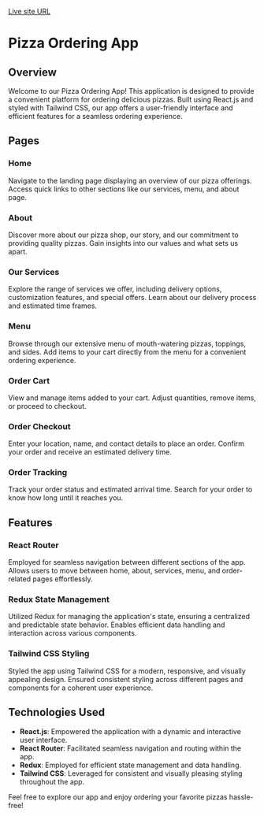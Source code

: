 [Live site URL](https://kumardanesh.github.io/DonPepe/)

# Pizza Ordering App

## Overview
Welcome to our Pizza Ordering App! This application is designed to provide a convenient platform for ordering delicious pizzas. Built using React.js and styled with Tailwind CSS, our app offers a user-friendly interface and efficient features for a seamless ordering experience.

## Pages

### Home
Navigate to the landing page displaying an overview of our pizza offerings. Access quick links to other sections like our services, menu, and about page.

### About
Discover more about our pizza shop, our story, and our commitment to providing quality pizzas. Gain insights into our values and what sets us apart.

### Our Services
Explore the range of services we offer, including delivery options, customization features, and special offers. Learn about our delivery process and estimated time frames.

### Menu
Browse through our extensive menu of mouth-watering pizzas, toppings, and sides. Add items to your cart directly from the menu for a convenient ordering experience.

### Order Cart
View and manage items added to your cart. Adjust quantities, remove items, or proceed to checkout.

### Order Checkout
Enter your location, name, and contact details to place an order. Confirm your order and receive an estimated delivery time.

### Order Tracking
Track your order status and estimated arrival time. Search for your order to know how long until it reaches you.

## Features

### React Router
Employed for seamless navigation between different sections of the app. Allows users to move between home, about, services, menu, and order-related pages effortlessly.

### Redux State Management
Utilized Redux for managing the application's state, ensuring a centralized and predictable state behavior. Enables efficient data handling and interaction across various components.

### Tailwind CSS Styling
Styled the app using Tailwind CSS for a modern, responsive, and visually appealing design. Ensured consistent styling across different pages and components for a coherent user experience.

## Technologies Used

- **React.js**: Empowered the application with a dynamic and interactive user interface.
- **React Router**: Facilitated seamless navigation and routing within the app.
- **Redux**: Employed for efficient state management and data handling.
- **Tailwind CSS**: Leveraged for consistent and visually pleasing styling throughout the app.


Feel free to explore our app and enjoy ordering your favorite pizzas hassle-free!
